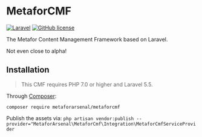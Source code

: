 # MetaforCMF

[![Laravel](https://img.shields.io/badge/laravel-5.5-orange.svg)](https://laravel.com/)
[![GitHub license](https://img.shields.io/badge/license-MIT-blue.svg)](https://raw.githubusercontent.com/chriskonnertz/translation-factory/master/LICENSE)

The Metafor Content Management Framework based on Laravel.

Not even close to alpha!

## Installation

> This CMF requires PHP 7.0 or higher and Laravel 5.5.

Through [Composer](https://getcomposer.org/):

```
composer require metaforarsenal/metaforcmf
```
 
Publish the assets via: `php artisan vendor:publish --provider="MetaforArsenal\MetaforCmf\Integration\MetaforCmfServiceProvider`
